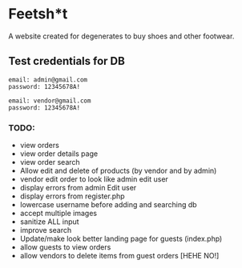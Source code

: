 # Feetsh*t

A website created for degenerates to buy shoes and other footwear. 


## Test credentials for DB
```
email: admin@gmail.com
password: 12345678A!

email: vendor@gmail.com
password: 12345678A!
``````

### TODO:
- view orders
- view order details page
- view order search
- Allow edit and delete of products (by vendor and by admin)
- vendor edit order to look like admin edit user
- display errors from admin Edit user
- display errors from register.php
- lowercase username before adding and searching db
- accept multiple images
- sanitize ALL input 
- improve search
- Update/make look better landing page for guests (index.php)
- allow guests to view orders 
- allow vendors to delete items from guest orders [HEHE NO!]